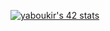 [![yaboukir's 42 stats](https://badge.mediaplus.ma/black/yaboukir)](https://github.com/oakoudad/badge42)
